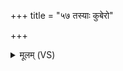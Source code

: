+++
title = "५७ तस्याः कुबेरो"

+++
<details><summary>मूलम् (VS)</summary>

तस्याः॒ कुबे॑रो वैश्रव॒णो व॒त्स आसी॑दामपा॒त्रं पात्र॑म्।  
</details>